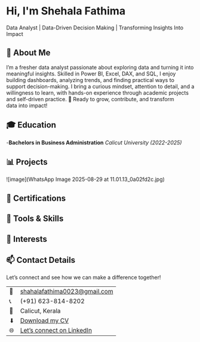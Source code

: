 # Hi, I'm Shehala Fathima
Data Analyst | Data-Driven Decision Making | Transforming Insights Into Impact

## 🌟 About Me
I’m a fresher data analyst passionate about exploring data and turning it into meaningful insights.
Skilled in Power BI, Excel, DAX, and SQL, I enjoy building dashboards, analyzing trends, and finding practical ways to support decision-making.
I bring a curious mindset, attention to detail, and a willingness to learn, with hands-on experience through academic projects and self-driven practice.
🚀 Ready to grow, contribute, and transform data into impact!

## 🎓 Education
-**Bachelors in Business Administration**
*Calicut University (2022-2025)*

## 📊 Projects
![image](WhatsApp Image 2025-08-29 at 11.01.13_0a02fd2c.jpg)

## 📜 Certifications 

## 🧠 Tools & Skills  

## 🎯 Interests  

## 📫 Contact Details
Let’s connect and see how we can make a difference together!  

<table>
  <tbody>
    <tr>
      <td>📧</td>
      <td><a href="mailto:shahalafathima0023@gmail.com">shahalafathima0023@gmail.com</a></td>
    </tr>
    <tr>
      <td>📞</td>
      <td>‪(+91) 623-814-8202‬</td>
    </tr>
    <tr>
      <td>📍</td>
      <td>Calicut, Kerala</td>
    </tr>
    <tr>
      <td>⬇</td>
      <td><a href="SHEHALA FATHIMA P.pdf">Download my CV</a></td>
    </tr>
    <tr>
      <td>🌐</td>
      <td><a href="https://www.linkedin.com/in/shehala-fathima">Let’s connect on LinkedIn</a></td>
    </tr>
  </tbody>
</table>


